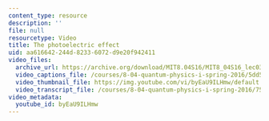 ```yaml
---
content_type: resource
description: ''
file: null
resourcetype: Video
title: The photoelectric effect
uid: aa616642-244d-8233-6072-d9e20f942411
video_files:
  archive_url: https://archive.org/download/MIT8.04S16/MIT8_04S16_lec03_s1_300k.mp4
  video_captions_file: /courses/8-04-quantum-physics-i-spring-2016/5dd5d92186605b359f30ba3275940895_byEaU9ILHmw.vtt
  video_thumbnail_file: https://img.youtube.com/vi/byEaU9ILHmw/default.jpg
  video_transcript_file: /courses/8-04-quantum-physics-i-spring-2016/7551416781e1d435329efd455df17b0e_byEaU9ILHmw.pdf
video_metadata:
  youtube_id: byEaU9ILHmw
---
```

